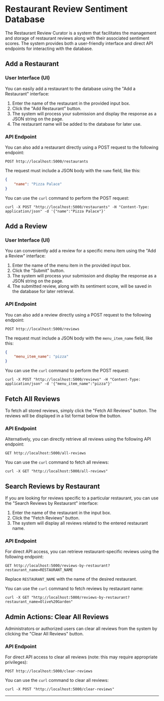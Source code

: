 # Restaurant Review Sentiment Database

The Restaurant Review Curator is a system that facilitates the management and storage of restaurant reviews along with their associated sentiment scores. The system provides both a user-friendly interface and direct API endpoints for interacting with the database.

## Add a Restaurant

### User Interface (UI)

You can easily add a restaurant to the database using the "Add a Restaurant" interface:

1. Enter the name of the restaurant in the provided input box.
2. Click the "Add Restaurant" button.
3. The system will process your submission and display the response as a JSON string on the page.
4. The restaurant name will be added to the database for later use.

### API Endpoint

You can also add a restaurant directly using a POST request to the following endpoint:

```
POST http://localhost:5000/restaurants
```

The request must include a JSON body with the `name` field, like this:

```json
{
    "name": "Pizza Palace"
}
```

You can use the `curl` command to perform the POST request:

```shell
curl -X POST "http://localhost:5000/restaurants" -H "Content-Type: application/json" -d '{"name":"Pizza Palace"}'
```

## Add a Review

### User Interface (UI)

You can conveniently add a review for a specific menu item using the "Add a Review" interface:

1. Enter the name of the menu item in the provided input box.
2. Click the "Submit" button.
3. The system will process your submission and display the response as a JSON string on the page.
4. The submitted review, along with its sentiment score, will be saved in the database for later retrieval.

### API Endpoint

You can also add a review directly using a POST request to the following endpoint:

```
POST http://localhost:5000/reviews
```

The request must include a JSON body with the `menu_item_name` field, like this:

```json
{
    "menu_item_name": "pizza"
}
```

You can use the `curl` command to perform the POST request:

```shell
curl -X POST "http://localhost:5000/reviews" -H "Content-Type: application/json" -d '{"menu_item_name":"pizza"}'
```

## Fetch All Reviews

To fetch all stored reviews, simply click the "Fetch All Reviews" button. The reviews will be displayed in a list format below the button.

### API Endpoint

Alternatively, you can directly retrieve all reviews using the following API endpoint:

```
GET http://localhost:5000/all-reviews
```

You can use the `curl` command to fetch all reviews:

```shell
curl -X GET "http://localhost:5000/all-reviews"
```

## Search Reviews by Restaurant

If you are looking for reviews specific to a particular restaurant, you can use the "Search Reviews by Restaurant" interface:

1. Enter the name of the restaurant in the input box.
2. Click the "Fetch Reviews" button.
3. The system will display all reviews related to the entered restaurant name.

### API Endpoint

For direct API access, you can retrieve restaurant-specific reviews using the following endpoint:

```
GET http://localhost:5000/reviews-by-restaurant?restaurant_name=RESTAURANT_NAME
```

Replace `RESTAURANT_NAME` with the name of the desired restaurant.

You can use the `curl` command to fetch reviews by restaurant name:

```shell
curl -X GET "http://localhost:5000/reviews-by-restaurant?restaurant_name=Olive%20Garden"
```

## Admin Actions: Clear All Reviews

Administrators or authorized users can clear all reviews from the system by clicking the "Clear All Reviews" button.

### API Endpoint

For direct API access to clear all reviews (note: this may require appropriate privileges):

```
POST http://localhost:5000/clear-reviews
```

You can use the `curl` command to clear all reviews:

```shell
curl -X POST "http://localhost:5000/clear-reviews"
```

---
